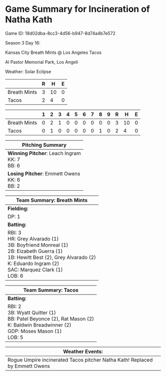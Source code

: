# Game Summary for Incineration of Natha Kath

Game ID: 18d02dba-8cc3-4d56-b947-8d74a4b7e572

Season 3 Day 16:

Kansas City Breath Mints @ Los Angeles Tacos

Al Pastor Memorial Park, Los Angeli

Weather: Solar Eclipse



|  | R | H | E |
| --- | --- | --- | --- |
| Breath Mints |   3 |  10 |   0 | 
| Tacos |   2 |   4 |   0 | 


|  |   1 |   2 |   3 |   4 |   5 |   6 |   7 |   8 |   9 |  R | H | E |
| --- | --- | --- | --- | --- | --- | --- | --- | --- | --- | --- | --- | --- |
| Breath Mints |   0 |   2 |   1 |   0 |   0 |   0 |   0 |   0 |   0 |   3 |  10 |   0 | 
| Tacos |   0 |   1 |   0 |   0 |   0 |   0 |   0 |   1 |   0 |   2 |   4 |   0 | 


| Pitching Summary |
| --- |
| **Winning Pitcher**: Leach Ingram<br />KK: 7<br />BB: 6 |
| **Losing Pitcher**: Emmett Owens<br />KK: 6<br />BB: 2 |


| Team Summary: Breath Mints |
| --- |
| **Fielding:** |
| DP: 1 |
| **Batting:** |
| RBI: 3 <br />HR: Grey Alvarado (1) <br />3B: Boyfriend Monreal (1) <br />2B: Eizabeth Guerra (1) <br />1B: Hewitt Best (2), Grey Alvarado (2) <br />K: Eduardo Ingram (2) <br />SAC: Marquez Clark (1) <br />LOB: 6 |


| Team Summary: Tacos |
| --- |
| **Batting:** |
| RBI: 2 <br />3B: Wyatt Quitter (1) <br />BB: Patel Beyonce (2), Rat Mason (2) <br />K: Baldwin Breadwinner (2) <br />GDP: Moses Mason (1) <br />LOB: 5 |


| **Weather Events:** |
| --- |
| Rogue Umpire incinerated Tacos pitcher Natha Kath! Replaced by Emmett Owens |

